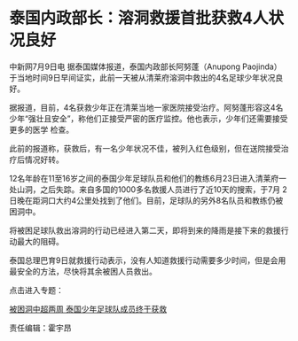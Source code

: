 # 泰国内政部长：溶洞救援首批获救4人状况良好

中新网7月9日电 据泰国媒体报道，泰国内政部长阿努蓬（Anupong
Paojinda）于当地时间9日早间证实，此前一天被从清莱府溶洞中救出的4名足球少年状况良好。

据报道，目前，4名获救少年正在清莱当地一家医院接受治疗。阿努蓬形容这4名少年“强壮且安全”，称他们正接受严密的医疗监控。他也表示，少年们还需要接受更多的医学
检查。

此前的报道称，获救后，有一名少年状况不佳，被列入红色级别，但在送院接受治疗后情况好转。

12名年龄在11至16岁之间的泰国少年足球队员和他们的教练6月23日进入清莱府一处山洞，之后失踪。来自多国的1000多名救援人员进行了近10天的搜索，于7月
2日晚在距洞口大约4公里处找到了他们。目前，足球队的另外8名队员和教练仍被困洞中。

将被困足球队救出溶洞的行动已经进入第二天，即将到来的降雨是接下来的救援行动最大的阻碍。

泰国总理巴育9日就救援行动表示，没有人知道救援行动需要多少时间，但是会用最安全的方法，尽快将其余被困人员救出。

点击进入专题：

[被困洞中超两周 泰国少年足球队成员终于获救](http://news.sina.cn/zt_d/tailfootball)

责任编辑：霍宇昂

